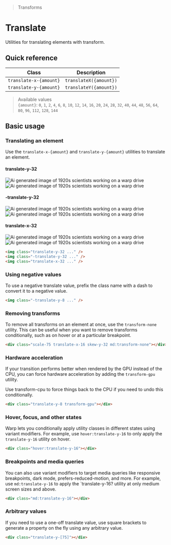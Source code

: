 > Transforms

# Translate

Utilities for translating elements with transform.

## Quick reference

| Class                  | Description            |
|------------------------|------------------------|
| `translate-x-{amount}` | `translateX({amount})` |
| `translate-y-{amount}` | `translateY({amount})` |

> Available values <br />
> `{amount}`: `0`, `1`, `2`, `4`, `6`, `8`, `10`, `12`, `14`, `16`, `20`, `24`, `28`, `32`, `40`, `44`, `48`, `56`, `64`, `80`, `96`, `112`, `128`, `144` <br />

## Basic usage

### Translating an element
Use the `translate-x-{amount}` and `translate-y-{amount}` utilities to translate an element.

<container class="flex items-center justify-around gap-16 sm:gap-4 flex-wrap">
    <div class="flex flex-col items-center shrink-0 pb-32">
      <h4 class="pd-font-medium pd-text-sm pd-text-slate-500 pd-font-mono text-center mb-32! mt-0! dark:pd-text-slate-400">translate-y-32</h4>
      <div class="relative">
        <div class="absolute inset-0">
          <img class="w-128 h-128 object-cover rounded-8 opacity-25" src="/classes/20s-scientists.jpg" alt="Ai generated image of 1920s scientists working on a warp drive">
        </div>
        <div class="relative z-10 translate-y-32">
          <img class="w-128 h-128 object-cover rounded-8 pd-shadow-xl" src="/classes/20s-scientists.jpg" alt="Ai generated image of 1920s scientists working on a warp drive">
          <div class="absolute inset-0 ring-1 ring-inset ring-black/10 rounded-lg"></div>
        </div>
      </div>
    </div>
    <div class="flex flex-col items-center shrink-0 pb-32">
      <h4 class="pd-font-medium pd-text-sm pd-text-slate-500 pd-font-mono text-center mb-32! mt-0! dark:pd-text-slate-400">-translate-y-32</h4>
      <div class="relative">
        <div class="absolute inset-0">
          <img class="w-128 h-128 object-cover rounded-8 opacity-25" src="/classes/20s-scientists.jpg" alt="Ai generated image of 1920s scientists working on a warp drive">
        </div>
        <div class="relative z-10 -translate-y-32">
          <img class="w-128 h-128 object-cover rounded-8 pd-shadow-xl" src="/classes/20s-scientists.jpg" alt="Ai generated image of 1920s scientists working on a warp drive">
          <div class="absolute inset-0 ring-1 ring-inset ring-black/10 rounded-lg"></div>
        </div>
      </div>
    </div>
    <div class="flex flex-col items-center shrink-0 pb-32">
      <h4 class="pd-font-medium pd-text-sm pd-text-slate-500 pd-font-mono text-center mb-32! mt-0! dark:pd-text-slate-400">translate-x-32</h4>
      <div class="relative">
        <div class="absolute inset-0">
          <img class="w-128 h-128 object-cover rounded-8 opacity-25" src="/classes/20s-scientists.jpg" alt="Ai generated image of 1920s scientists working on a warp drive">
        </div>
        <div class="relative z-10 translate-x-32">
          <img class="w-128 h-128 object-cover rounded-8 pd-shadow-xl" src="/classes/20s-scientists.jpg" alt="Ai generated image of 1920s scientists working on a warp drive">
          <div class="absolute inset-0 ring-1 ring-inset ring-black/10 rounded-lg"></div>
        </div>
      </div>
    </div>
</container>

```html
<img class="translate-y-32 ..." />
<img class="-translate-y-32 ..." />
<img class="translate-x-32 ..." />
```

### Using negative values
To use a negative translate value, prefix the class name with a dash to convert it to a negative value.

```html
<img class="-translate-y-8 ..." />
```

### Removing transforms
To remove all transforms on an element at once, use the `transform-none` utility.
This can be useful when you want to remove transforms conditionally, such as on hover or at a particular breakpoint.

```html
<div class="scale-75 translate-x-16 skew-y-32 md:transform-none"></div>
```

### Hardware acceleration
If your transition performs better when rendered by the GPU instead of the CPU, you can force hardware acceleration by adding the `transform-gpu` utility.

Use transform-cpu to force things back to the CPU if you need to undo this conditionally.

```html
<div class="translate-y-8 transform-gpu"></div>
```

### Hover, focus, and other states
Warp lets you conditionally apply utility classes in different states using variant modifiers. For example, use `hover:translate-y-16` to only apply the `translate-y-16` utility on hover.

```html
<div class="hover:translate-y-16"></div>
```

### Breakpoints and media queries
You can also use variant modifiers to target media queries like responsive breakpoints, dark mode, prefers-reduced-motion, and more. For example, use `md:translate-y-16` to apply the `translate-y-16? utility at only medium screen sizes and above.

```html
<div class="md:translate-y-16"></div>
```

### Arbitrary values
If you need to use a one-off translate value, use square brackets to generate a property on the fly using any arbitrary value.

```html
<div class="translate-y-[75]"></div>
```
